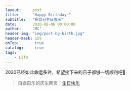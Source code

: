```yaml
---
layout:     post
title:      "Happy Birthday~"
subtitle:   "祝自己生日快乐"
date:       2020-08-06 00:00:00
author:     "MC"
header-img: "img/post-bg-birth.jpg"
header-mask: 15%
onTop:       true
catalog:     true
tags:
    - Life
---
```

2020已经如此命运多舛，希望接下来的日子都够一切顺利吧🎂<br>
> 自娱自乐的庆生网页：[生日快乐](/assets/fireworks/index.html)